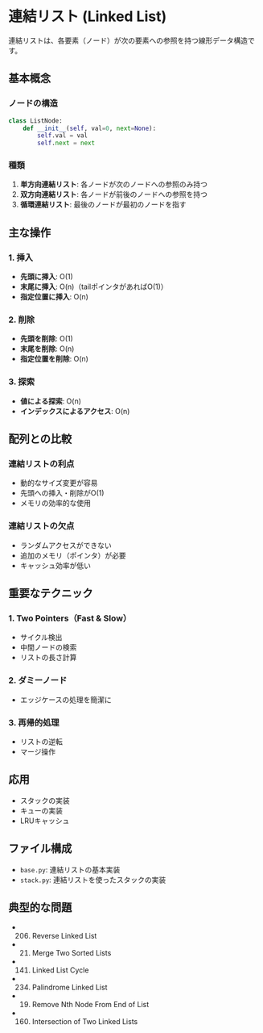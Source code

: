 # 連結リスト (Linked List)

連結リストは、各要素（ノード）が次の要素への参照を持つ線形データ構造です。

## 基本概念

### ノードの構造

```python
class ListNode:
    def __init__(self, val=0, next=None):
        self.val = val
        self.next = next
```

### 種類

1. **単方向連結リスト**: 各ノードが次のノードへの参照のみ持つ
2. **双方向連結リスト**: 各ノードが前後のノードへの参照を持つ
3. **循環連結リスト**: 最後のノードが最初のノードを指す

## 主な操作

### 1. 挿入

- **先頭に挿入**: O(1)
- **末尾に挿入**: O(n)（tailポインタがあればO(1)）
- **指定位置に挿入**: O(n)

### 2. 削除

- **先頭を削除**: O(1)
- **末尾を削除**: O(n)
- **指定位置を削除**: O(n)

### 3. 探索

- **値による探索**: O(n)
- **インデックスによるアクセス**: O(n)

## 配列との比較

### 連結リストの利点

- 動的なサイズ変更が容易
- 先頭への挿入・削除がO(1)
- メモリの効率的な使用

### 連結リストの欠点

- ランダムアクセスができない
- 追加のメモリ（ポインタ）が必要
- キャッシュ効率が低い

## 重要なテクニック

### 1. Two Pointers（Fast & Slow）

- サイクル検出
- 中間ノードの検索
- リストの長さ計算

### 2. ダミーノード

- エッジケースの処理を簡潔に

### 3. 再帰的処理

- リストの逆転
- マージ操作

## 応用

- スタックの実装
- キューの実装
- LRUキャッシュ

## ファイル構成

- `base.py`: 連結リストの基本実装
- `stack.py`: 連結リストを使ったスタックの実装

## 典型的な問題

- 206. Reverse Linked List
- 21. Merge Two Sorted Lists
- 141. Linked List Cycle
- 234. Palindrome Linked List
- 19. Remove Nth Node From End of List
- 160. Intersection of Two Linked Lists
